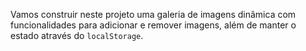 Vamos construir neste projeto uma galeria de imagens dinâmica com funcionalidades para adicionar e remover imagens, além de manter o estado através do `localStorage`. 
